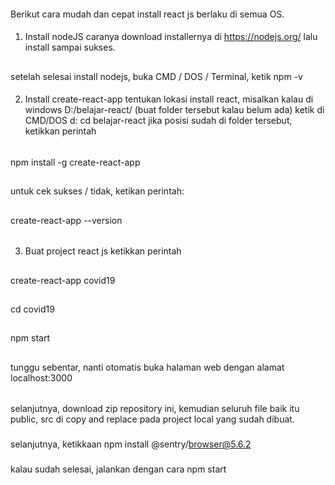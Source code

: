 ####
Berikut cara mudah dan cepat install react js berlaku di semua OS.
####
1. Install nodeJS
caranya download installernya di https://nodejs.org/
lalu install sampai sukses.
##
setelah selesai install nodejs, buka CMD / DOS / Terminal, ketik
npm -v
####
2. Install create-react-app
tentukan lokasi install react, misalkan kalau di windows D:/belajar-react/ (buat folder tersebut kalau belum ada)
ketik di CMD/DOS
d:
cd belajar-react
jika posisi sudah di folder tersebut, ketikkan perintah
######
npm install -g create-react-app
##
untuk cek sukses / tidak, ketikan perintah:
##
create-react-app --version
######
####
3. Buat project react js
ketikkan perintah
##
create-react-app covid19
##
cd covid19
##
npm start
##
tunggu sebentar, nanti otomatis buka halaman web dengan alamat localhost:3000
##
######
selanjutnya, download zip repository ini, kemudian seluruh file baik itu public, src di copy and replace pada project local yang sudah dibuat.
###
selanjutnya, ketikkaan npm install @sentry/browser@5.6.2
###
kalau sudah selesai, jalankan dengan cara npm start
